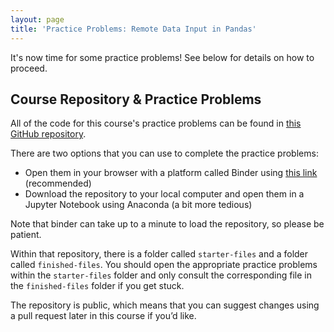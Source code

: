 ```yaml
---
layout: page
title: 'Practice Problems: Remote Data Input in Pandas'
---
```


It's now time for some practice problems! See below for details on how to proceed.

## Course Repository & Practice Problems

All of the code for this course's practice problems can be found in [this GitHub repository](https://github.com/nicholasmccullum/advanced-python).

There are two options that you can use to complete the practice problems:

* Open them in your browser with a platform called Binder using [this link](https://mybinder.org/v2/gh/nicholasmccullum/advanced-python/master) (recommended)
* Download the repository to your local computer and open them in a Jupyter Notebook using Anaconda (a bit more tedious)

Note that binder can take up to a minute to load the repository, so please be patient. 

Within that repository, there is a folder called `starter-files` and a folder called `finished-files`. You should open the appropriate practice problems within the `starter-files` folder and only consult the corresponding file in the `finished-files` folder if you get stuck.

The repository is public, which means that you can suggest changes using a pull request later in this course if you’d like. 

